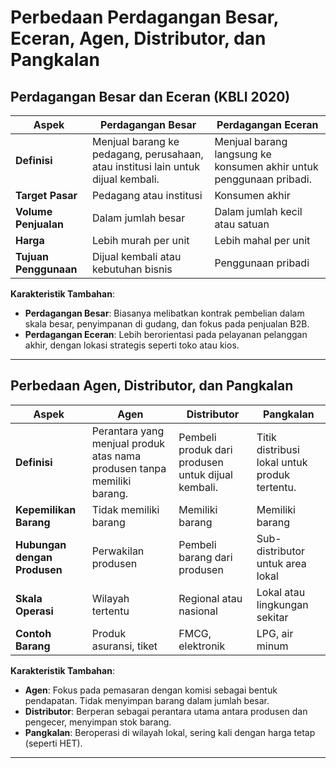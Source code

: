 # Perbedaan Perdagangan Besar, Eceran, Agen, Distributor, dan Pangkalan

## Perdagangan Besar dan Eceran (KBLI 2020)

| Aspek                | Perdagangan Besar                    | Perdagangan Eceran                      |
|----------------------|--------------------------------------|-----------------------------------------|
| **Definisi**         | Menjual barang ke pedagang, perusahaan, atau institusi lain untuk dijual kembali. | Menjual barang langsung ke konsumen akhir untuk penggunaan pribadi. |
| **Target Pasar**     | Pedagang atau institusi             | Konsumen akhir                         |
| **Volume Penjualan** | Dalam jumlah besar                  | Dalam jumlah kecil atau satuan         |
| **Harga**            | Lebih murah per unit                | Lebih mahal per unit                   |
| **Tujuan Penggunaan**| Dijual kembali atau kebutuhan bisnis| Penggunaan pribadi                     |

**Karakteristik Tambahan**:
- **Perdagangan Besar**: Biasanya melibatkan kontrak pembelian dalam skala besar, penyimpanan di gudang, dan fokus pada penjualan B2B.
- **Perdagangan Eceran**: Lebih berorientasi pada pelayanan pelanggan akhir, dengan lokasi strategis seperti toko atau kios.

---

## Perbedaan Agen, Distributor, dan Pangkalan

| Aspek                | Agen                          | Distributor                     | Pangkalan                         |
|----------------------|-------------------------------|---------------------------------|-----------------------------------|
| **Definisi**         | Perantara yang menjual produk atas nama produsen tanpa memiliki barang. | Pembeli produk dari produsen untuk dijual kembali. | Titik distribusi lokal untuk produk tertentu. |
| **Kepemilikan Barang**| Tidak memiliki barang         | Memiliki barang                 | Memiliki barang                   |
| **Hubungan dengan Produsen** | Perwakilan produsen          | Pembeli barang dari produsen    | Sub-distributor untuk area lokal  |
| **Skala Operasi**    | Wilayah tertentu              | Regional atau nasional          | Lokal atau lingkungan sekitar     |
| **Contoh Barang**    | Produk asuransi, tiket        | FMCG, elektronik                | LPG, air minum                    |

**Karakteristik Tambahan**:
- **Agen**: Fokus pada pemasaran dengan komisi sebagai bentuk pendapatan. Tidak menyimpan barang dalam jumlah besar.
- **Distributor**: Berperan sebagai perantara utama antara produsen dan pengecer, menyimpan stok barang.
- **Pangkalan**: Beroperasi di wilayah lokal, sering kali dengan harga tetap (seperti HET).

---
